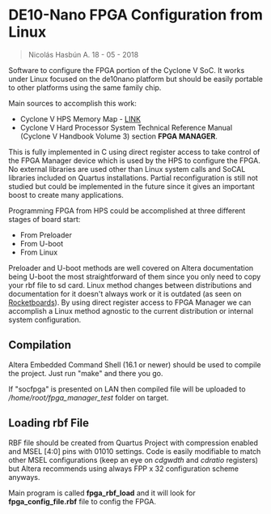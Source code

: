 # DE10-Nano FPGA Configuration from Linux

> Nicolás Hasbún A. 18 - 05 - 2018

Software to configure the FPGA portion of the Cyclone V SoC. It works under Linux focused on the de10nano platform but should be easily portable to other platforms using the same family chip.

Main sources to accomplish this work:

* Cyclone V HPS Memory Map - [LINK](https://www.altera.com/hps/cyclone-v/hps.html)
* Cyclone V Hard Processor System Technical Reference Manual (Cyclone V Handbook Volume 3) section **FPGA MANAGER**.

This is fully implemented in C using direct register access to take control of the FPGA Manager device which is used by the HPS to configure the FPGA. No external libraries are used other than Linux system calls and SoCAL libraries included on Quartus installations. Partial reconfiguration is still not studied but could be implemented in the future since it gives an important boost to create many applications.

 Programming FPGA from HPS could be accomplished at three different stages of board start:

* From Preloader
* From U-boot
* From Linux

Preloader and U-boot methods are well covered on Altera documentation being U-boot the most straightforward of them since you only need to copy your rbf file to sd card. Linux method changes between distributions and documentation for it doesn't always work or it is outdated (as seen on [Rocketboards](https://rocketboards.org/foswiki/Documentation/GSRD131ProgrammingFPGA)). By using direct register access to FPGA Manager we can accomplish a Linux method agnostic to the current distribution or internal system configuration.

## Compilation

Altera Embedded Command Shell (16.1 or newer) should be used to compile the project. Just run "make" and there you go.

If  "socfpga" is presented on LAN then compiled file will be uploaded to */home/root/fpga_manager_test* folder on target.

## Loading rbf File

RBF file should be created from Quartus Project with compression enabled and MSEL [4:0] pins with 01010 settings. Code is easily modifiable to match other MSEL configurations (keep an eye on *cdgwdth* and *cdratio* registers) but Altera recommends using always FPP x 32 configuration scheme anyways.

Main program is called **fpga_rbf_load** and it will look for **fpga_config_file.rbf** file to config the FPGA.